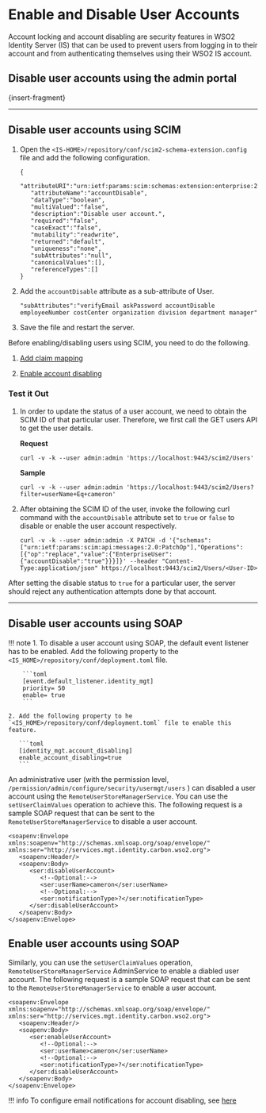 # Enable and Disable User Accounts

Account locking and account disabling are security features in WSO2 Identity Server (IS) that can be used to prevent users from logging in to their account and from authenticating themselves using their WSO2 IS account.

## Disable user accounts using the admin portal

{insert-fragment}

---

## Disable user accounts using SCIM

1. Open the `<IS-HOME>/repository/conf/scim2-schema-extension.config` file and add the following configuration. 

   ```
   {
      "attributeURI":"urn:ietf:params:scim:schemas:extension:enterprise:2.0:User:accountDisable",
      "attributeName":"accountDisable",
      "dataType":"boolean",
      "multiValued":"false",
      "description":"Disable user account.",
      "required":"false",
      "caseExact":"false",
      "mutability":"readwrite",
      "returned":"default",
      "uniqueness":"none",
      "subAttributes":"null",
      "canonicalValues":[],
      "referenceTypes":[]
   }
   ```

2. Add the `accountDisable` attribute as a sub-attribute of User.

   ```
   "subAttributes":"verifyEmail askPassword accountDisable employeeNumber costCenter organization division department manager"
   ```

3. Save the file and restart the server. 

Before enabling/disabling users using SCIM, you need to do the following. 

1. [Add claim mapping](insert-link)

2. [Enable account disabling](insert-link)

### Test it Out 

1. In order to update the status of a user account, we need to obtain the SCIM ID of that particular user. Therefore, we first call the GET users API to get the user details.

   **Request**

   ``` curl 
   curl -v -k --user admin:admin 'https://localhost:9443/scim2/Users'
   ```
   **Sample**

   ```curl
   curl -v -k --user admin:admin 'https://localhost:9443/scim2/Users?filter=userName+Eq+cameron'
   ```

2. After obtaining the SCIM ID of the user, invoke the following curl command with the `accountDisable` attribute set to `true` or `false` to disable or enable the user account respectively.

   ```curl 
   curl -v -k --user admin:admin -X PATCH -d '{"schemas":["urn:ietf:params:scim:api:messages:2.0:PatchOp"],"Operations":[{"op":"replace","value":{"EnterpriseUser":{"accountDisable":"true"}}}]}' --header "Content-Type:application/json" https://localhost:9443/scim2/Users/<User-ID>
   ```

After setting the disable status to `true` for a particular user, the server should reject any authentication attempts done by that account.

---

## Disable user accounts using SOAP

!!! note 
    1. To disable a user account using SOAP, the default event listener has to be enabled. Add the following property to the `<IS_HOME>/repository/conf/deployment.toml` file. 

        ```toml
        [event.default_listener.identity_mgt]
        priority= 50
        enable= true
        ```

    2. Add the following property to he `<IS_HOME>/repository/conf/deployment.toml` file to enable this feature. 

       ```toml
       [identity_mgt.account_disabling]
       enable_account_disabling=true
       ```

An administrative user (with the permission level, `/permission/admin/configure/security/usermgt/users` ) can disabled a user account using the `RemoteUserStoreManagerService`. You can use the `setUserClaimValues` operation to achieve this. The following request is a sample SOAP request that can be sent to the `RemoteUserStoreManagerService` to disable a user account.

```curl 
<soapenv:Envelope xmlns:soapenv="http://schemas.xmlsoap.org/soap/envelope/" xmlns:ser="http://services.mgt.identity.carbon.wso2.org">
   <soapenv:Header/>
   <soapenv:Body>
      <ser:disableUserAccount>
         <!--Optional:-->
         <ser:userName>cameron</ser:userName>
         <!--Optional:-->
         <ser:notificationType>?</ser:notificationType>
      </ser:disableUserAccount>
   </soapenv:Body>
</soapenv:Envelope>
```

## Enable user accounts using SOAP

Similarly, you can use the `setUserClaimValues` operation, `RemoteUserStoreManagerService` AdminService to enable a diabled user account. The following request is a sample SOAP request that can be sent to the `RemoteUserStoreManagerService` to enable a user account.

```curl
<soapenv:Envelope xmlns:soapenv="http://schemas.xmlsoap.org/soap/envelope/" xmlns:ser="http://services.mgt.identity.carbon.wso2.org">
   <soapenv:Header/>
   <soapenv:Body>
      <ser:enableUserAccount>
         <!--Optional:-->
         <ser:userName>cameron</ser:userName>
         <!--Optional:-->
         <ser:notificationType>?</ser:notificationType>
      </ser:disableUserAccount>
   </soapenv:Body>
</soapenv:Envelope>
```

!!! info 
    To configure email notifications for account disabling, see [here](admin-portal-section)